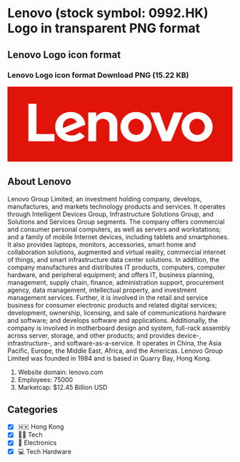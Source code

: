 # Lenovo (stock symbol: 0992.HK) Logo in transparent PNG format

## Lenovo Logo icon format

### Lenovo Logo icon format Download PNG (15.22 KB)

![Lenovo Logo icon format Download PNG (15.22 KB)](/img/orig/0992.HK-d4767032.png)

## About Lenovo

Lenovo Group Limited, an investment holding company, develops, manufactures, and markets technology products and services. It operates through Intelligent Devices Group, Infrastructure Solutions Group, and Solutions and Services Group segments. The company offers commercial and consumer personal computers, as well as servers and workstations; and a family of mobile Internet devices, including tablets and smartphones. It also provides laptops, monitors, accessories, smart home and collaboration solutions, augmented and virtual reality, commercial internet of things, and smart infrastructure data center solutions. In addition, the company manufactures and distributes IT products, computers, computer hardware, and peripheral equipment; and offers IT, business planning, management, supply chain, finance, administration support, procurement agency, data management, intellectual property, and investment management services. Further, it is involved in the retail and service business for consumer electronic products and related digital services; development, ownership, licensing, and sale of communications hardware and software; and develops software and applications. Additionally, the company is involved in motherboard design and system, full-rack assembly across server, storage, and other products; and provides device-, infrastructure-, and software-as-a-service. It operates in China, the Asia Pacific, Europe, the Middle East, Africa, and the Americas. Lenovo Group Limited was founded in 1984 and is based in Quarry Bay, Hong Kong.

1. Website domain: lenovo.com
2. Employees: 75000
3. Marketcap: $12.45 Billion USD


## Categories
- [x] 🇭🇰 Hong Kong
- [x] 👩‍💻 Tech
- [x] 🔌 Electronics
- [x] 💻 Tech Hardware
